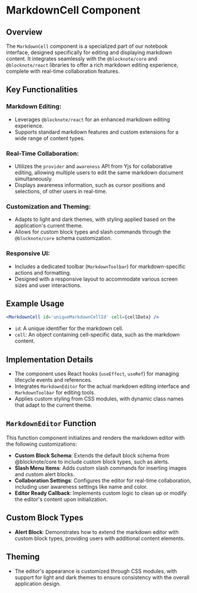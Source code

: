 # MarkdownCell Component

## Overview

The `MarkdownCell` component is a specialized part of our notebook interface, designed specifically for editing and displaying markdown content. It integrates seamlessly with the `@blocknote/core` and `@blocknote/react` libraries to offer a rich markdown editing experience, complete with real-time collaboration features.

## Key Functionalities

### Markdown Editing:

- Leverages `@blocknote/react` for an enhanced markdown editing experience.
- Supports standard markdown features and custom extensions for a wide range of content types.

### Real-Time Collaboration:

- Utilizes the `provider` and `awareness` API from Yjs for collaborative editing, allowing multiple users to edit the same markdown document simultaneously.
- Displays awareness information, such as cursor positions and selections, of other users in real-time.

### Customization and Theming:

- Adapts to light and dark themes, with styling applied based on the application's current theme.
- Allows for custom block types and slash commands through the `@blocknote/core` schema customization.

### Responsive UI:

- Includes a dedicated toolbar (`MarkdownToolbar`) for markdown-specific actions and formatting.
- Designed with a responsive layout to accommodate various screen sizes and user interactions.

## Example Usage

```jsx
<MarkdownCell id='uniqueMarkdownCellId' cell={cellData} />
```

- `id`: A unique identifier for the markdown cell.
- `cell`: An object containing cell-specific data, such as the markdown content.

## Implementation Details

- The component uses React hooks (`useEffect`, `useRef`) for managing lifecycle events and references.
- Integrates `MarkdownEditor` for the actual markdown editing interface and `MarkdownToolbar` for editing tools.
- Applies custom styling from CSS modules, with dynamic class names that adapt to the current theme.

## `MarkdownEditor` Function

This function component initializes and renders the markdown editor with the following customizations:

- **Custom Block Schema**: Extends the default block schema from @blocknote/core to include custom block types, such as alerts.
- **Slash Menu Items**: Adds custom slash commands for inserting images and custom alert blocks.
- **Collaboration Settings**: Configures the editor for real-time collaboration, including user awareness settings like name and color.
- **Editor Ready Callback**: Implements custom logic to clean up or modify the editor's content upon initialization.

## Custom Block Types

- **Alert Block**: Demonstrates how to extend the markdown editor with custom block types, providing users with additional content elements.

## Theming

- The editor's appearance is customized through CSS modules, with support for light and dark themes to ensure consistency with the overall application design.
